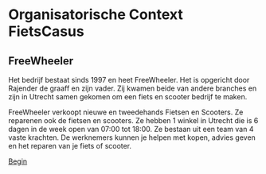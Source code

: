 # Organisatorische Context FietsCasus

## FreeWheeler

Het bedrijf bestaat sinds 1997 en heet FreeWheeler. Het is opgericht door Rajender de graaff en zijn vader. Zij kwamen beide van andere branches en zijn in Utrecht samen gekomen om een fiets en scooter bedrijf te maken.

FreeWheeler verkoopt nieuwe en tweedehands Fietsen en Scooters. Ze reparenen ook de fietsen en scooters.
Ze hebben 1 winkel in Utrecht die is 6 dagen in de week open van 07:00 tot 18:00. Ze bestaan uit een team van 4 vaste krachten.
De werknemers kunnen je helpen met kopen, advies geven en het reparen van je fiets of scooter.

[Begin](../README.md)
